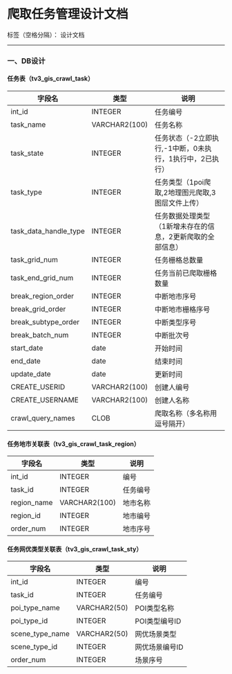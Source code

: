 # 爬取任务管理设计文档

标签（空格分隔）： 设计文档

---
  

### 一、DB设计


#### 任务表（tv3_gis_crawl_task）

| 字段名        | 类型   |  说明  |
| --------   | -----  | ----  |
| int_id        |   INTEGER   |   任务编号   |
| task_name     |   VARCHAR2(100)  |   任务名称   |
| task_state     |   INTEGER  |   任务状态（-2立即执行,-1中断，0未执行，1执行中，2已执行）   |
| task_type        |   INTEGER   |  任务类型（1poi爬取,2地理图元爬取,3图层文件上传）   |
| task_data_handle_type        |   INTEGER   |   任务数据处理类型（1新增未存在的信息，2更新爬取的全部信息）   |
| task_grid_num     |   INTEGER  |   任务栅格总数量   |
| task_end_grid_num     |   INTEGER  |   任务当前已爬取栅格数量   |
| break_region_order        |   INTEGER   |   中断地市序号   |
| break_grid_order        |   INTEGER   |   中断地市栅格序号   |
| break_subtype_order        |   INTEGER   |   中断类型序号   |
| break_batch_num        |   INTEGER   |   中断批次号   |
| start_date        |   date   |   开始时间   |
| end_date        |   date   |   结束时间   |
| update_date        |   date   |   更新时间   |
| CREATE_USERID        |   VARCHAR2(100)   |   创建人编号   |
| CREATE_USERNAME        |   VARCHAR2(100)   |   创建人名称   |
| crawl_query_names        |   CLOB   |   爬取名称（多名称用逗号隔开）   |




#### 任务地市关联表（tv3_gis_crawl_task_region）
| 字段名        | 类型   |  说明  |
| --------   | -----  | ----  |
| int_id        |   INTEGER   |   编号   |
| task_id        |   INTEGER   |   任务编号   |
| region_name        |   VARCHAR2(100)   |   地市名称   |
| region_id        |   INTEGER   |   地市编号   |
| order_num        |   INTEGER   |   地市序号   |






#### 任务网优类型关联表（tv3_gis_crawl_task_sty）
| 字段名        | 类型   |  说明  |
| --------   | -----  | ----  |
| int_id        |   INTEGER   |   编号   |
| task_id        |   INTEGER   |   任务编号   |
| poi_type_name        |   VARCHAR2(50)   |   POI类型名称   |
| poi_type_id        |   INTEGER   |   POI类型编号ID   |
| scene_type_name        |   VARCHAR2(50)   |   网优场景类型   |
| scene_type_id        |   INTEGER   |   网优场景编号ID   |
 | order_num        |   INTEGER   |   场景序号   |








 

